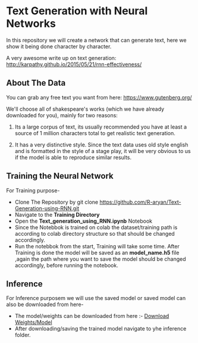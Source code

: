 # Text Generation with Neural Networks

In this repository we will create a network that can generate text, here we show it being done character by character.

 A very awesome write up on text generation: http://karpathy.github.io/2015/05/21/rnn-effectiveness/

## About The Data

You can grab any free text you want from here: https://www.gutenberg.org/

We'll choose all of shakespeare's works (which we have already downloaded for you), mainly for two reasons:

1. Its a large corpus of text, its usually recommended you have at least a source of 1 million characters total to get realistic text generation.

2. It has a very distinctive style. Since the text data uses old style english and is formatted in the style of a stage play, it will be very obvious to us if the model is able to reproduce similar results.


## Training the Neural Network
For Training purpose-

- Clone The Repository by git clone https://github.com/R-aryan/Text-Generation-using-RNN.git
- Navigate to the **Training Directory**
- Open the **Text_generation_using_RNN.ipynb** Notebook
- Since the Notebbok is trained on colab the dataset/training path is according to colab directory structure so that should be changed accordingly.
- Run the notebbok from the start, Training will take some time. After Training is done the model will be saved as an **model_name.h5** file ,again the path where you want to save the model should be changed accordingly, before running the notebook.


## Inference

For Inference purposem we will use the saved model or saved model can also be downloaded from here-
- The model/weights can be downloaded from here :- [Download Weights/Model](https://drive.google.com/open?id=1-346UfIYLVMRXU3tKY_euip9u2mLRTG9)
- After downloading/saving the trained model navigate to yhe inference folder.

